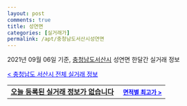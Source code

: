 ```yaml
---
layout: post
comments: true
title: 성연면
categories: [실거래가]
permalink: /apt/충청남도서산시성연면
---
```


2021년 09월 06일 기준, <a href="/apt/충청남도서산시">충청남도서산시</a> 성연면 한달간 실거래 정보

<a style="color: blue;" href="/apt/충청남도서산시">< 충청남도 서산시 전체 실거래 정보</a>
<!---- start ---->
<table>
  <tr>
    <td colspan="4" style="font-weight: bold;"><a href="/apt/충청남도서산시성연면{name_without_space}">오늘 등록된 실거래 정보가 없습니다</a> &nbsp;&nbsp;&nbsp; <a style="color: blue; font-size: smaller;" href="/apt/충청남도서산시성연면{name_without_space}">면적별 최고가 ></a></td>
  </tr>
    
</table>
<!---- end ---->
    